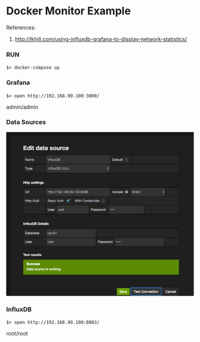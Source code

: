Docker Monitor Example
======================

References:
1. http://lkhill.com/using-influxdb-grafana-to-display-network-statistics/

### RUN

```
$> docker-compose up
```

### Grafana
```
$> open http://192.168.99.100:3000/
```

admin/admin

### Data Sources

![InfluxDB](./p1.png)


### InfluxDB

```
$> open http://192.168.99.100:8083/
```

root/root
